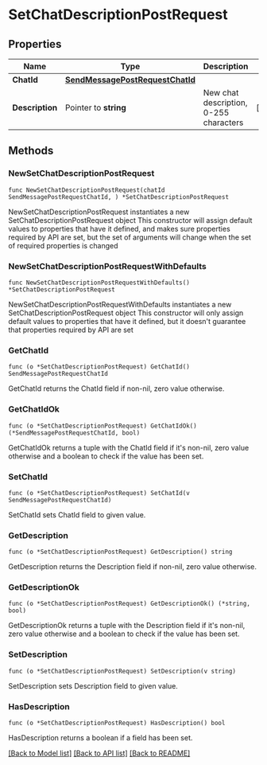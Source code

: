 # SetChatDescriptionPostRequest

## Properties

Name | Type | Description | Notes
------------ | ------------- | ------------- | -------------
**ChatId** | [**SendMessagePostRequestChatId**](SendMessagePostRequestChatId.md) |  | 
**Description** | Pointer to **string** | New chat description, 0-255 characters | [optional] 

## Methods

### NewSetChatDescriptionPostRequest

`func NewSetChatDescriptionPostRequest(chatId SendMessagePostRequestChatId, ) *SetChatDescriptionPostRequest`

NewSetChatDescriptionPostRequest instantiates a new SetChatDescriptionPostRequest object
This constructor will assign default values to properties that have it defined,
and makes sure properties required by API are set, but the set of arguments
will change when the set of required properties is changed

### NewSetChatDescriptionPostRequestWithDefaults

`func NewSetChatDescriptionPostRequestWithDefaults() *SetChatDescriptionPostRequest`

NewSetChatDescriptionPostRequestWithDefaults instantiates a new SetChatDescriptionPostRequest object
This constructor will only assign default values to properties that have it defined,
but it doesn't guarantee that properties required by API are set

### GetChatId

`func (o *SetChatDescriptionPostRequest) GetChatId() SendMessagePostRequestChatId`

GetChatId returns the ChatId field if non-nil, zero value otherwise.

### GetChatIdOk

`func (o *SetChatDescriptionPostRequest) GetChatIdOk() (*SendMessagePostRequestChatId, bool)`

GetChatIdOk returns a tuple with the ChatId field if it's non-nil, zero value otherwise
and a boolean to check if the value has been set.

### SetChatId

`func (o *SetChatDescriptionPostRequest) SetChatId(v SendMessagePostRequestChatId)`

SetChatId sets ChatId field to given value.


### GetDescription

`func (o *SetChatDescriptionPostRequest) GetDescription() string`

GetDescription returns the Description field if non-nil, zero value otherwise.

### GetDescriptionOk

`func (o *SetChatDescriptionPostRequest) GetDescriptionOk() (*string, bool)`

GetDescriptionOk returns a tuple with the Description field if it's non-nil, zero value otherwise
and a boolean to check if the value has been set.

### SetDescription

`func (o *SetChatDescriptionPostRequest) SetDescription(v string)`

SetDescription sets Description field to given value.

### HasDescription

`func (o *SetChatDescriptionPostRequest) HasDescription() bool`

HasDescription returns a boolean if a field has been set.


[[Back to Model list]](../README.md#documentation-for-models) [[Back to API list]](../README.md#documentation-for-api-endpoints) [[Back to README]](../README.md)


